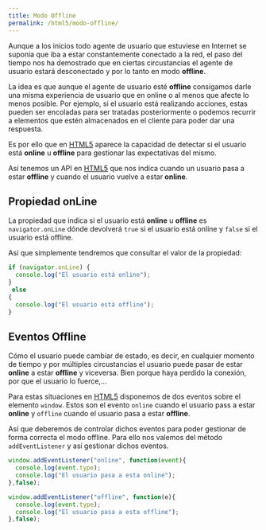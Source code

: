 ```yaml
---
title: Modo Offline
permalink: /html5/modo-offline/
---
```


Aunque a los inicios todo agente de usuario que estuviese en Internet se suponía que iba a estar constantemente conectado a la red, el paso del tiempo nos ha demostrado que en ciertas circustancias el agente de usuario estará desconectado y por lo tanto en modo **offline**.

La idea es que aunque el agente de usuario esté **offline** consigamos darle una misma experiencia de usuario que en online o al menos que afecte lo menos posible. Por ejemplo, si el usuario está realizando acciones, estas pueden ser encoladas para ser tratadas posteriormente o podemos recurrir a elementos que estén almacenados en el cliente para poder dar una respuesta.

Es por ello que en [HTML5][HTML5] aparece la capacidad de detectar si el usuario está **online** u **offline** para gestionar las expectativas del mismo.

Así tenemos un API en [HTML5][HTML5] que nos indica cuando un usuario pasa a estar **offline** y cuando el usuario vuelve a estar **online**.

## Propiedad onLine
La propiedad que indica si el usuario está **online** u **offline** es `navigator.onLine` dónde devolverá `true` si el usuario está online y `false` si el usuario está offline.

Así que simplemente tendremos que consultar el valor de la propiedad:

~~~javascript
if (navigator.onLine) {
  console.log("El usuario está online");
}
 else
{
  console.log("El usuario está offline");
}
~~~

## Eventos Offline
Cómo el usuario puede cambiar de estado, es decir, en cualquier momento de tiempo y por múltiples circustancias el usuario puede pasar de estar **online** a estar **offline** y viceversa. Bien porque haya perdido la conexión, por que el usuario lo fuerce,...

Para estas situaciones en [HTML5][HTML5] disponemos de dos eventos sobre el elemento `window`. Estos son el evento `online` cuando el usuario pass a estar **online** y `offline` cuando el usuario pasa a estar **offline**.

Así que deberemos de controlar dichos eventos para poder gestionar de forma correcta el modo offline. Para ello nos valemos del método `addEventListener` y así gestionar dichos eventos.

~~~javascript
window.addEventListener("online", function(event){
  console.log(event.type);
  console.log("El usuario pasa a esta online");
},false);

window.addEventListener("offline", function(e){
  console.log(event.type);
  console.log("El usuario pasa a esta offline");
},false);
~~~

[HTML5]: http://www.manualweb.net/html5/

